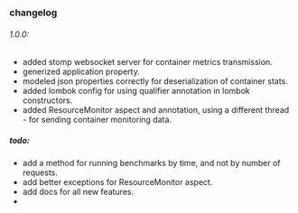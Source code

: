 ### changelog
###### 1.0.0:
- added stomp websocket server for container metrics transmission.
- generized application property.
- modeled json properties correctly for deserialization of container stats.
- added lombok config for using qualifier annotation in lombok constructors.
- added ResourceMonitor aspect and annotation, using a different thread - for sending container monitoring data.

##### todo:
- add a method for running benchmarks by time, and not by number of requests.
- add better exceptions for ResourceMonitor aspect.
- add docs for all new features.
- 
